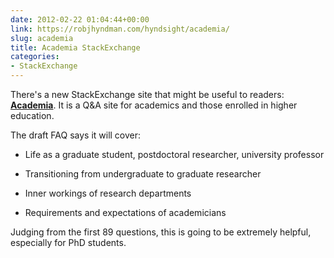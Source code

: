```yaml
---
date: 2012-02-22 01:04:44+00:00
link: https://robjhyndman.com/hyndsight/academia/
slug: academia
title: Academia StackExchange
categories:
- StackExchange
---
```


There's a new StackExchange site that might be useful to readers: **[Academia](http://academia.stackexchange.com/)**. It is a Q&A site for academics and those enrolled in higher education.

The draft FAQ says it will cover:



  * Life as a graduate student, postdoctoral researcher, university professor


  * Transitioning from undergraduate to graduate researcher


  * Inner workings of research departments


  * Requirements and expectations of academicians

Judging from the first 89 questions, this is going to be extremely helpful, especially for PhD students.
